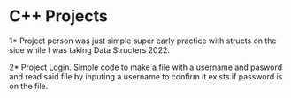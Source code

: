 # C++ Projects


1* Project person was just simple super early practice with structs on the side while I was taking Data Structers 2022.


2* Project Login. Simple code to make a file with a username and pasword and read said file by inputing a username to confirm it exists if password is on the file.
